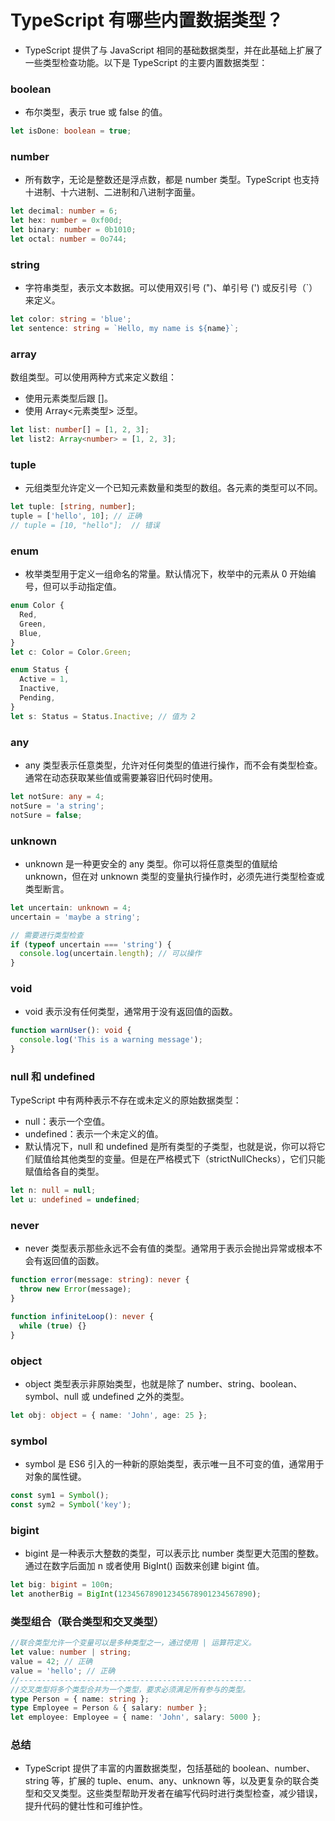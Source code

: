 # TypeScript 有哪些内置数据类型？

- TypeScript 提供了与 JavaScript 相同的基础数据类型，并在此基础上扩展了一些类型检查功能。以下是 TypeScript 的主要内置数据类型：

### boolean

- 布尔类型，表示 true 或 false 的值。

```ts
let isDone: boolean = true;
```

### number

- 所有数字，无论是整数还是浮点数，都是 number 类型。TypeScript 也支持十进制、十六进制、二进制和八进制字面量。

```ts
let decimal: number = 6;
let hex: number = 0xf00d;
let binary: number = 0b1010;
let octal: number = 0o744;
```

### string

- 字符串类型，表示文本数据。可以使用双引号 (")、单引号 (') 或反引号（`）来定义。

```ts
let color: string = 'blue';
let sentence: string = `Hello, my name is ${name}`;
```

### array

数组类型。可以使用两种方式来定义数组：

- 使用元素类型后跟 []。
- 使用 Array<元素类型> 泛型。

```ts
let list: number[] = [1, 2, 3];
let list2: Array<number> = [1, 2, 3];
```

### tuple

- 元组类型允许定义一个已知元素数量和类型的数组。各元素的类型可以不同。

```ts
let tuple: [string, number];
tuple = ['hello', 10]; // 正确
// tuple = [10, "hello"];  // 错误
```

### enum

- 枚举类型用于定义一组命名的常量。默认情况下，枚举中的元素从 0 开始编号，但可以手动指定值。

```ts
enum Color {
  Red,
  Green,
  Blue,
}
let c: Color = Color.Green;

enum Status {
  Active = 1,
  Inactive,
  Pending,
}
let s: Status = Status.Inactive; // 值为 2
```

### any

- any 类型表示任意类型，允许对任何类型的值进行操作，而不会有类型检查。通常在动态获取某些值或需要兼容旧代码时使用。

```ts
let notSure: any = 4;
notSure = 'a string';
notSure = false;
```

### unknown

- unknown 是一种更安全的 any 类型。你可以将任意类型的值赋给 unknown，但在对 unknown 类型的变量执行操作时，必须先进行类型检查或类型断言。

```ts
let uncertain: unknown = 4;
uncertain = 'maybe a string';

// 需要进行类型检查
if (typeof uncertain === 'string') {
  console.log(uncertain.length); // 可以操作
}
```

### void

- void 表示没有任何类型，通常用于没有返回值的函数。

```ts
function warnUser(): void {
  console.log('This is a warning message');
}
```

### null 和 undefined

TypeScript 中有两种表示不存在或未定义的原始数据类型：

- null：表示一个空值。
- undefined：表示一个未定义的值。
- 默认情况下，null 和 undefined 是所有类型的子类型，也就是说，你可以将它们赋值给其他类型的变量。但是在严格模式下（strictNullChecks），它们只能赋值给各自的类型。

```ts
let n: null = null;
let u: undefined = undefined;
```

### never

- never 类型表示那些永远不会有值的类型。通常用于表示会抛出异常或根本不会有返回值的函数。

```ts
function error(message: string): never {
  throw new Error(message);
}

function infiniteLoop(): never {
  while (true) {}
}
```

### object

- object 类型表示非原始类型，也就是除了 number、string、boolean、symbol、null 或 undefined 之外的类型。

```ts
let obj: object = { name: 'John', age: 25 };
```

### symbol

- symbol 是 ES6 引入的一种新的原始类型，表示唯一且不可变的值，通常用于对象的属性键。

```typescript
const sym1 = Symbol();
const sym2 = Symbol('key');
```

### bigint

- bigint 是一种表示大整数的类型，可以表示比 number 类型更大范围的整数。通过在数字后面加 n 或者使用 BigInt() 函数来创建 bigint 值。

```ts
let big: bigint = 100n;
let anotherBig = BigInt(123456789012345678901234567890);
```

### 类型组合（联合类型和交叉类型）

```ts
//联合类型允许一个变量可以是多种类型之一，通过使用 | 运算符定义。
let value: number | string;
value = 42; // 正确
value = 'hello'; // 正确
//----------------------------------------------------
//交叉类型将多个类型合并为一个类型，要求必须满足所有参与的类型。
type Person = { name: string };
type Employee = Person & { salary: number };
let employee: Employee = { name: 'John', salary: 5000 };
```

### 总结

- TypeScript 提供了丰富的内置数据类型，包括基础的 boolean、number、string 等，扩展的 tuple、enum、any、unknown 等，以及更复杂的联合类型和交叉类型。这些类型帮助开发者在编写代码时进行类型检查，减少错误，提升代码的健壮性和可维护性。
